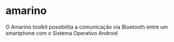 # amarino

O Amarino toolkit possibilita a comunicação via Bluetooth entre um smartphone com o Sistema Operativo Android
